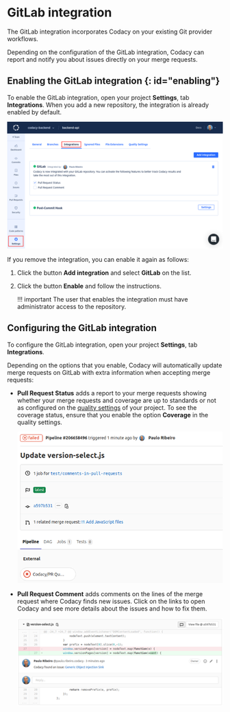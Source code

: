 # GitLab integration

The GitLab integration incorporates Codacy on your existing Git provider workflows.

Depending on the configuration of the GitLab integration, Codacy can report and notify you about issues directly on your merge requests.

## Enabling the GitLab integration {: id="enabling"}

To enable the GitLab integration, open your project **Settings**, tab **Integrations**. When you add a new repository, the integration is already enabled by default.

![GitLab integration](images/gitlab-integration.png)

If you remove the integration, you can enable it again as follows:

1.  Click the button **Add integration** and select **GitLab** on the list.
1.  Click the button **Enable** and follow the instructions.

    !!! important
        The user that enables the integration must have administrator access to the repository.

## Configuring the GitLab integration

To configure the GitLab integration, open your project **Settings**, tab **Integrations**.

Depending on the options that you enable, Codacy will automatically update merge requests on GitLab with extra information when accepting merge requests:

-   **Pull Request Status** adds a report to your merge requests showing whether your merge requests and coverage are up to standards or not as configured on the [quality settings](../../repositories/quality-settings.md) of your project. To see the coverage status, ensure that you enable the option **Coverage** in the quality settings.

    ![Merge request status on GitLab](images/gitlab-integration-pr-status.png)

-   **Pull Request Comment** adds comments on the lines of the merge request where Codacy finds new issues. Click on the links to open Codacy and see more details about the issues and how to fix them.

    ![Merge request comment on GitLab](images/gitlab-integration-pr-comment.png)
